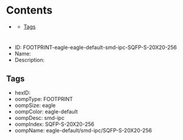 



Contents
========

* [](#)
	* [Tags](#tags)

# 

- ID: FOOTPRINT-eagle-eagle-default-smd-ipc-SQFP-S-20X20-256
- Name: 
- Description: 

## Tags

- hexID: 
- oompType: FOOTPRINT
- oompSize: eagle
- oompColor: eagle-default
- oompDesc: smd-ipc
- oompIndex: SQFP-S-20X20-256
- oompName: eagle-default/smd-ipc/SQFP-S-20X20-256
